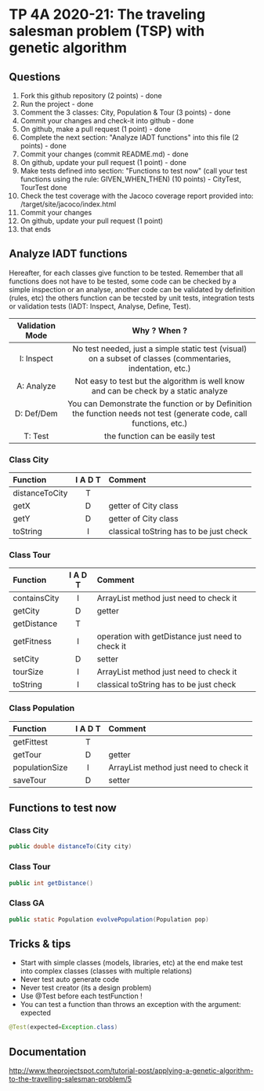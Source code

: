 # TP 4A 2020-21: The traveling salesman problem (TSP) with genetic algorithm

## Questions
1. Fork this github repository  (2 points) - done
2. Run the project - done
3. Comment the 3 classes: City, Population & Tour (3 points) - done
4. Commit your changes and check-it into github - done
5. On github, make a pull request (1 point) - done
6. Complete the next section: "Analyze IADT functions" into this file (2 points) - done
7. Commit your changes (commit README.md) - done
8. On github, update your pull request (1 point) - done
9. Make tests defined into section: "Functions to test now" (call your test functions using the rule: GIVEN_WHEN_THEN) (10 points) - CityTest, TourTest done
10. Check the test coverage with the Jacoco coverage report provided into: /target/site/jacoco/index.html
11. Commit your changes
12. On github, update your pull request (1 point)
13. that ends

## Analyze IADT functions
Hereafter, for each classes give function to be tested. Remember that all functions does not have to be tested, some code can be checked by a simple inspection or an analyse, another code can be validated by definition (rules, etc) the others function can be tecsted by unit tests, integration tests or validation tests (IADT: Inspect, Analyse, Define, Test). 

| Validation Mode |   Why ? When ?  |
| :-------------: | :-------------: |
| I: Inspect | No test needed, just a simple static test (visual) on a subset of classes (commentaries, indentation, etc.) |
| A: Analyze | Not easy to test but the algorithm is well know and can be check by a static analyze |
| D: Def/Dem | You can Demonstrate the function or by Definition the function needs not test (generate code, call functions, etc.)|
| T: Test | the function can be easily test |

### Class City

| Function      |     I A D T     |        Comment |
| :------------ | :-------------: | :------------- |
| distanceToCity | T |  | 
| getX | D | getter of City class | 
| getY | D | getter of City class | 
| toString | I | classical toString has to be just check | 

### Class Tour

| Function      |     I A D T     |        Comment |
| :------------ | :-------------: | :------------- |
| containsCity  | I | ArrayList method just need to check it |
| getCity  | D | getter |
| getDistance  | T |  |
| getFitness  | I | operation with getDistance just need to check it |
| setCity  | D | setter |
| tourSize  | I | ArrayList method just need to check it |
| toString  | I | classical toString has to be just check | 

### Class Population

| Function      |     I A D T     |        Comment |
| :------------ | :-------------: | :------------- |
| getFittest  | T |  |
| getTour  | D | getter |
| populationSize  | I | ArrayList method just need to check it |
| saveTour  | D | setter |

## Functions to test now

### Class City

```Java
public double distanceTo(City city)
```

### Class Tour

```Java
public int getDistance()
```

### Class GA

```Java
public static Population evolvePopulation(Population pop)
```

## Tricks & tips

- Start with simple classes (models, libraries, etc) at the end make test into complex classes (classes with multiple relations)
- Never test auto generate code
- Never test creator (its a design problem)
- Use @Test before each testFunction !
- You can test a function than throws an exception with the argument: expected
```Java
@Test(expected=Exception.class)
```

## Documentation
http://www.theprojectspot.com/tutorial-post/applying-a-genetic-algorithm-to-the-travelling-salesman-problem/5